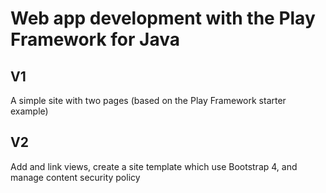 # Web app development with the Play Framework for Java


## V1

A simple site  with two pages (based on the Play Framework starter example)

## V2
Add and link views, create a site template which use Bootstrap 4, and manage content security policy
